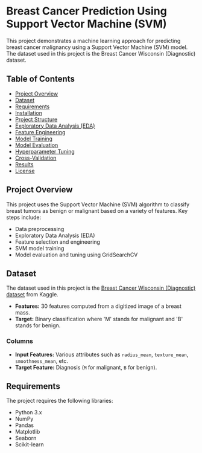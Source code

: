 
# Breast Cancer Prediction Using Support Vector Machine (SVM)

This project demonstrates a machine learning approach for predicting breast cancer malignancy using a Support Vector Machine (SVM) model. The dataset used in this project is the Breast Cancer Wisconsin (Diagnostic) dataset.


## Table of Contents
- [Project Overview](#project-overview)
- [Dataset](#dataset)
- [Requirements](#requirements)
- [Installation](#installation)
- [Project Structure](#project-structure)
- [Exploratory Data Analysis (EDA)](#exploratory-data-analysis-eda)
- [Feature Engineering](#feature-engineering)
- [Model Training](#model-training)
- [Model Evaluation](#model-evaluation)
- [Hyperparameter Tuning](#hyperparameter-tuning)
- [Cross-Validation](#cross-validation)
- [Results](#results)
- [License](#license)

## Project Overview

This project uses the Support Vector Machine (SVM) algorithm to classify breast tumors as benign or malignant based on a variety of features. Key steps include:
- Data preprocessing
- Exploratory Data Analysis (EDA)
- Feature selection and engineering
- SVM model training
- Model evaluation and tuning using GridSearchCV

## Dataset

The dataset used in this project is the [Breast Cancer Wisconsin (Diagnostic) dataset](https://www.kaggle.com/uciml/breast-cancer-wisconsin-data) from Kaggle.

- **Features:** 30 features computed from a digitized image of a breast mass.
- **Target:** Binary classification where 'M' stands for malignant and 'B' stands for benign.

### Columns
- **Input Features:** Various attributes such as `radius_mean`, `texture_mean`, `smoothness_mean`, etc.
- **Target Feature:** Diagnosis (`M` for malignant, `B` for benign).

## Requirements

The project requires the following libraries:

- Python 3.x
- NumPy
- Pandas
- Matplotlib
- Seaborn
- Scikit-learn
